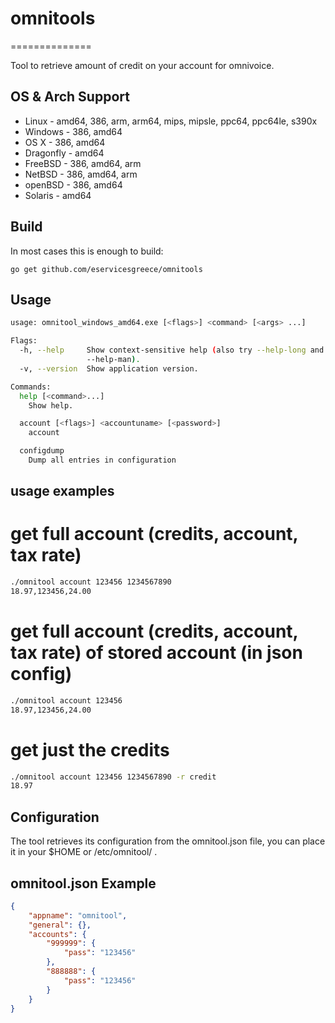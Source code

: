 # omnitools
==============

Tool to retrieve amount of credit on your account for omnivoice.

## OS & Arch Support
* Linux - amd64, 386, arm, arm64, mips, mipsle, ppc64, ppc64le, s390x
* Windows - 386, amd64
* OS X - 386, amd64
* Dragonfly - amd64
* FreeBSD - 386, amd64, arm
* NetBSD - 386, amd64, arm
* openBSD - 386, amd64
* Solaris - amd64

## Build
In most cases this is enough to build:
```
go get github.com/eservicesgreece/omnitools
```

## Usage
```bash
usage: omnitool_windows_amd64.exe [<flags>] <command> [<args> ...]

Flags:
  -h, --help     Show context-sensitive help (also try --help-long and
                 --help-man).
  -v, --version  Show application version.

Commands:
  help [<command>...]
    Show help.

  account [<flags>] <accountuname> [<password>]
    account

  configdump
    Dump all entries in configuration                                    
```

## usage examples
# get full account (credits, account, tax rate)
```bash
./omnitool account 123456 1234567890
18.97,123456,24.00
```

# get full account (credits, account, tax rate) of stored account (in json config)
```bash
./omnitool account 123456
18.97,123456,24.00
```

# get just the credits
```bash
./omnitool account 123456 1234567890 -r credit
18.97
```

## Configuration
The tool retrieves its configuration from the omnitool.json file, you can place it in your $HOME or /etc/omnitool/ .

## omnitool.json  Example
```json
{                                    
    "appname": "omnitool",           
    "general": {},                   
    "accounts": {                    
        "999999": {                  
            "pass": "123456"       
        },                           
        "888888": {                  
            "pass": "123456"
        }                            
    }                                
}                                    
```
